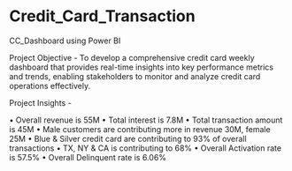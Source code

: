 # Credit_Card_Transaction
CC_Dashboard using Power BI


Project Objective - To develop a comprehensive credit card weekly dashboard that provides real-time insights into key performance metrics and trends, enabling stakeholders to monitor and analyze credit card operations effectively. 

Project Insights - 


• Overall revenue is 55M
• Total interest is 7.8M
• Total transaction amount is 45M
• Male customers are contributing more in revenue 30M, female 25M
• Blue & Silver credit card are contributing to 93% of overall transactions
• TX, NY & CA is contributing to 68%
• Overall Activation rate is 57.5%
• Overall Delinquent rate is 6.06%
